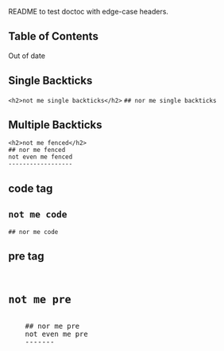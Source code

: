 README to test doctoc with edge-case headers.

<!-- START doctoc generated TOC please keep comment here to allow auto update -->
<!-- DON'T EDIT THIS SECTION, INSTEAD RE-RUN doctoc TO UPDATE -->
## Table of Contents

Out of date

<!-- END doctoc generated TOC please keep comment here to allow auto update -->


## Single Backticks
`<h2>not me single backticks</h2>`
`## nor me single backticks`

## Multiple Backticks
```
<h2>not me fenced</h2>
## nor me fenced
not even me fenced
------------------
```

## code tag
<code><h2>not me code</h2></code>
<code>## nor me code</code>

## pre tag
<pre>
    <h2>not me pre</h2>
    ## nor me pre
    not even me pre
    -------
</pre>
